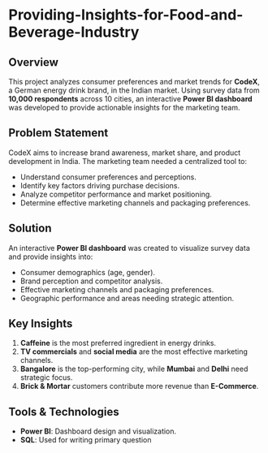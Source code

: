 # Providing-Insights-for-Food-and-Beverage-Industry

## Overview
This project analyzes consumer preferences and market trends for **CodeX**, a German energy drink brand, in the Indian market. Using survey data from **10,000 respondents** across 10 cities, an interactive **Power BI dashboard** was developed to provide actionable insights for the marketing team.

## Problem Statement
CodeX aims to increase brand awareness, market share, and product development in India. The marketing team needed a centralized tool to:
- Understand consumer preferences and perceptions.
- Identify key factors driving purchase decisions.
- Analyze competitor performance and market positioning.
- Determine effective marketing channels and packaging preferences.

## Solution
An interactive **Power BI dashboard** was created to visualize survey data and provide insights into:
- Consumer demographics (age, gender).
- Brand perception and competitor analysis.
- Effective marketing channels and packaging preferences.
- Geographic performance and areas needing strategic attention.

## Key Insights
1. **Caffeine** is the most preferred ingredient in energy drinks.
2. **TV commercials** and **social media** are the most effective marketing channels.
3. **Bangalore** is the top-performing city, while **Mumbai** and **Delhi** need strategic focus.
4. **Brick & Mortar** customers contribute more revenue than **E-Commerce**.

## Tools & Technologies
- **Power BI**: Dashboard design and visualization.
- **SQL**: Used for writing primary question
